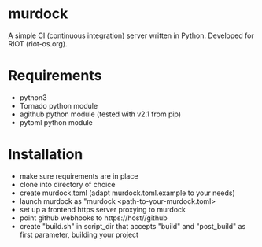 # murdock
A simple CI (continuous integration) server written in Python.
Developed for RIOT (riot-os.org).

# Requirements

- python3
- Tornado python module
- agithub python module (tested with v2.1 from pip)
- pytoml python module

# Installation

- make sure requirements are in place
- clone into directory of choice
- create murdock.toml (adapt murdock.toml.example to your needs)
- launch murdock as "murdock <path-to-your-murdock.toml>
- set up a frontend https server proxying to murdock
- point github webhooks to https://host/<murdock-prefix>/github
- create "build.sh" in script_dir that accepts "build" and "post_build" as
  first parameter, building your project
